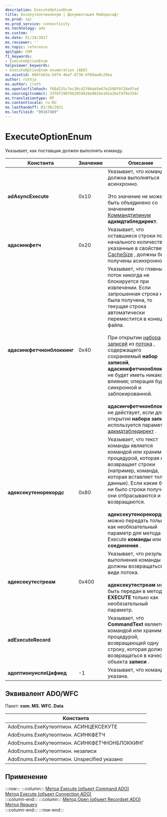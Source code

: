```yaml
---
description: ExecuteOptionEnum
title: Ексекутеоптионенум | Документация Майкрософт
ms.prod: sql
ms.prod_service: connectivity
ms.technology: ado
ms.custom: ''
ms.date: 01/19/2017
ms.reviewer: ''
ms.topic: reference
apitype: COM
f1_keywords:
- ExecuteOptionEnum
helpviewer_keywords:
- ExecuteOptionEnum enumeration [ADO]
ms.assetid: 68bfa83a-5df4-4bef-8736-0f88ae8c29ea
author: rothja
ms.author: jroth
ms.openlocfilehash: f88d235c7ec38cd2f60ab5e07e1590f0f28e97ad
ms.sourcegitcommit: 33f0f190f962059826e002be165a2bef4f9e350c
ms.translationtype: MT
ms.contentlocale: ru-RU
ms.lasthandoff: 01/30/2021
ms.locfileid: "99167409"
---
```

# <a name="executeoptionenum"></a>ExecuteOptionEnum
Указывает, как поставщик должен выполнять команду.  
  
|Константа|Значение|Описание|  
|--------------|-----------|-----------------|  
|**adAsyncExecute**|0x10|Указывает, что команда должна выполняться асинхронно.<br /><br /> Это значение не может быть объединено со значением [Коммандтипинум](../../../ado/reference/ado-api/commandtypeenum.md) **адкмдтабледирект**.|  
|**адасинкфетч**|0x20|Указывает, что оставшиеся строки после начального количества, указанные в свойстве [CacheSize](../../../ado/reference/ado-api/cachesize-property-ado.md) , должны быть получены асинхронно.|  
|**адасинкфетчнонблоккинг**|0x40|Указывает, что главный поток никогда не блокируется при извлечении. Если запрошенная строка не была получена, то текущая строка автоматически переместится в конец файла.<br /><br /> При открытии [набора записей](../../../ado/reference/ado-api/recordset-object-ado.md) из [потока](../../../ado/reference/ado-api/stream-object-ado.md) , содержащего сохраняемый **набор записей**, **адасинкфетчнонблоккинг** не будет иметь никакого влияния; операция будет синхронной и заблокированной.<br /><br /> **адасинчфетчнонблоккинг** не действует, если для открытия **набора записей** используется параметр [адкмдтабледирект](../../../ado/reference/ado-api/commandtypeenum.md) .|  
|**адексекутенорекордс**|0x80|Указывает, что текст команды является командой или хранимой процедурой, которая не возвращает строки (например, команда, которая вставляет только данные). Если какие бы то ни было строки получены, они отбрасываются и не возвращаются.<br /><br /> **адексекутенорекордс** можно передать только как необязательный параметр для метода Execute **команды** или **соединения** .|  
|**адексекутестреам**|0x400|Указывает, что результаты выполнения команды должны возвращаться в виде потока.<br /><br /> **адексекутестреам** может быть передан в метод **EXECUTE** только как необязательный параметр.|  
|**adExecuteRecord**||Указывает, что **CommandText** является командой или хранимой процедурой, возвращающей одну строку, которая должна возвращаться в качестве объекта **записи** .|  
|**адоптионунспеЦифиед**|-1|Указывает, что команда не указана.|  
  
## <a name="adowfc-equivalent"></a>Эквивалент ADO/WFC  
 Пакет: **com. MS. WFC. Data**  
  
|Константа|  
|--------------|  
|AdoEnums.ExeКутеоптион. АСИНЦЕКСЕКУТЕ|  
|AdoEnums.ExeКутеоптион. АСИНКФЕТЧ|  
|AdoEnums.ExeКутеоптион. АСИНКФЕТЧНОНБЛОККИНГ|  
|AdoEnums.ExeКутеоптион. незаписи|  
|AdoEnums.ExeКутеоптион. Unspecified указано|  
  
## <a name="applies-to"></a>Применение  

:::row:::
    :::column:::
        [Метод Execute (объект Command ADO)](../../../ado/reference/ado-api/execute-method-ado-command.md)  
        [Метод Execute (объект Connection ADO)](../../../ado/reference/ado-api/execute-method-ado-connection.md)  
    :::column-end:::
    :::column:::
        [Метод Open (объект Recordset ADO)](../../../ado/reference/ado-api/open-method-ado-recordset.md)  
        [Метод Requery](../../../ado/reference/ado-api/requery-method.md)  
    :::column-end:::
:::row-end:::

